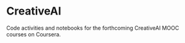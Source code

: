 # CreativeAI

Code activities and notebooks for the forthcoming CreativeAI MOOC courses on Coursera.
